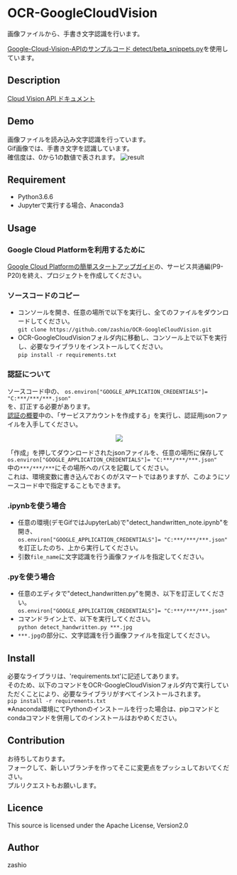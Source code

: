 OCR-GoogleCloudVision
====

画像ファイルから、手書き文字認識を行います。    

[Google-Cloud-Vision-APIのサンプルコード detect/beta_snippets.py](https://github.com/GoogleCloudPlatform/python-docs-samples/tree/master/vision/cloud-client/)を使用しています。


## Description
[Cloud Vision API ドキュメント](https://cloud.google.com/vision/docs/)  


## Demo
画像ファイルを読み込み文字認識を行っています。  
Gif画像では、手書き文字を認識しています。  
確信度は、0から1の数値で表されます。
![result](https://github.com/zashio/OCR-GoogleCloudVision/blob/master/GoogleOCRDemo.gif)  


## Requirement
- Python3.6.6  
- Jupyterで実行する場合、Anaconda3  


## Usage

### Google Cloud Platformを利用するために
[Google Cloud Platformの簡単スタートアップガイド](http://goo.gl/ua5fQw)の、サービス共通編(P9-P20)を終え、プロジェクトを作成してください。

### ソースコードのコピー
- コンソールを開き、任意の場所で以下を実行し、全てのファイルをダウンロードしてください。  
`git clone https://github.com/zashio/OCR-GoogleCloudVision.git`  
- OCR-GoogleCloudVisionフォルダ内に移動し、コンソール上で以下を実行し、必要なライブラリをインストールしてください。  
`pip install -r requirements.txt`   

### 認証について  
ソースコード中の、
`os.environ["GOOGLE_APPLICATION_CREDENTIALS"]= "C:***/***/***.json"`  
を、訂正する必要があります。  
[認証の概要](https://cloud.google.com/docs/authentication/getting-started)中の、「サービスアカウントを作成する」を実行し、認証用jsonファイルを入手してください。  
<div align="center">
<img src=https://github.com/zashio/OCR-GoogleCloudVision/blob/master/CreateServiceAccountKey.png "GetJson">
</div>
  
「作成」を押してダウンロードされたjsonファイルを、任意の場所に保存して  
`os.environ["GOOGLE_APPLICATION_CREDENTIALS"]= "C:***/***/***.json"`  
中の`***/***/***`にその場所へのパスを記載してください。  
これは、環境変数に書き込んでおくのがスマートではありますが、このようにソースコード中で指定することもできます。  
  
### .ipynbを使う場合
- 任意の環境(デモGifではJupyterLab)で"detect_handwritten_note.ipynb"を開き、  
`os.environ["GOOGLE_APPLICATION_CREDENTIALS"]= "C:***/***/***.json"`  
を訂正したのち、上から実行してください。  
- 引数`file_name`に文字認識を行う画像ファイルを指定してください。  
  
### .pyを使う場合
- 任意のエディタで"detect_handwritten.py"を開き、以下を訂正してください。  
`os.environ["GOOGLE_APPLICATION_CREDENTIALS"]= "C:***/***/***.json"`  
- コマンドライン上で、以下を実行してください。  
`python detect_handwritten.py ***.jpg`  
- `***.jpg`の部分に、文字認識を行う画像ファイルを指定してください。  

## Install
必要なライブラリは、'requirements.txt'に記述してあります。  
そのため、以下のコマンドをOCR-GoogleCloudVisionフォルダ内で実行していただくことにより、必要なライブラリがすべてインストールされます。  
`pip install -r requirements.txt`  
※Anaconda環境にてPythonのインストールを行った場合は、pipコマンドとcondaコマンドを併用してのインストールはおやめください。


## Contribution  
お待ちしております。  
フォークして、新しいブランチを作ってそこに変更点をプッシュしておいてください。  
プルリクエストもお願いします。  

## Licence  
This source is licensed under the Apache License, Version2.0

## Author
zashio
